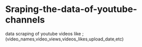 # Sraping-the-data-of-youtube-channels
data scraping of youtube videos like ; (video_names,video_views,videos_likes,upload_date,etc)
